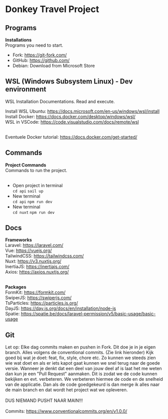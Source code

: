 # Donkey Travel Project

## Programs

**Installations** <br> 
Programs you need to start.

- Fork: https://git-fork.com/
- GitHub: https://github.com/
- Debian: Download from Microsoft Store

## WSL (Windows Subsystem Linux) - Dev environment <br>
WSL Installation Documentations. Read and execute. <br>

Install WSL Ubuntu: https://docs.microsoft.com/en-us/windows/wsl/install <br>
Install Docker: https://docs.docker.com/desktop/windows/wsl/ <br>
WSL in VSCode: https://code.visualstudio.com/docs/remote/wsl <br> <br>

Eventuele Docker tutorial: https://docs.docker.com/get-started/ <br>


## Commands

**Project Commands** <br>
Commands to run the project. <br> <br>

- Open project in terminal <br>
`cd api`
`sail up`
- New terminal <br>
`cd api`
`npm run dev`
- New terminal <br>
`cd nuxt`
`npm run dev`

## Docs

**Frameworks** <br>
Laravel: https://laravel.com/<br>
Vue: https://vuejs.org/<br>
TailwindCSS: https://tailwindcss.com/<br>
Nuxt: https://v3.nuxtjs.org/<br>
InertiaJS: https://inertiajs.com/<br>
Axios: https://axios.nuxtjs.org/<br><br>

**Packages** <br>
FormKit: https://formkit.com/<br>
SwiperJS: https://swiperjs.com/<br>
TsParticles: https://particles.js.org/<br>
DayJS: https://day.js.org/docs/en/installation/node-js<br>
Spatie: https://spatie.be/docs/laravel-permission/v5/basic-usage/basic-usage<br>

## Git
Let op: Elke dag commits maken en pushen in Fork. Dit doe je in je eigen branch. Alles volgens de conventional commits. (Zie link hieronder) Kijk goed bij wat je doet: feat, fix, style, chore etc.
Zo kunnen we steeds zien wie wat doet en als er iets kapot gaat kunnen we snel terug naar de goede versie. Wanneer je denkt dat een deel van jouw deel af is laat het me weten dan kun je een "Pull Request" aanmaken.
Dit is zodat we de code kunnen bekijken en evt. verbeteren. We verbeteren hiermee de code en de snelheid van de applicatie. Dan als de code goedgekeurd is dan merge ik alles naar de main branch en dat wordt het project wat we opleveren.
<br><br>
DUS NIEMAND PUSHT NAAR MAIN!!!
<br><br>
Commits: https://www.conventionalcommits.org/en/v1.0.0/
